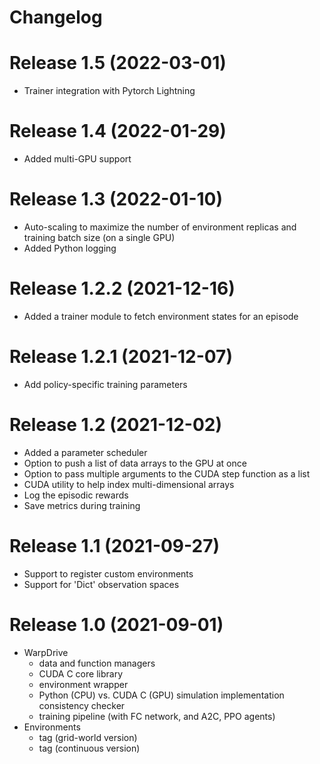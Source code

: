 # Changelog

# Release 1.5 (2022-03-01)
- Trainer integration with Pytorch Lightning

# Release 1.4 (2022-01-29)
- Added multi-GPU support 

# Release 1.3 (2022-01-10)
- Auto-scaling to maximize the number of environment replicas and training batch size (on a single GPU)
- Added Python logging

# Release 1.2.2 (2021-12-16)
- Added a trainer module to fetch environment states for an episode

# Release 1.2.1 (2021-12-07)
- Add policy-specific training parameters

# Release 1.2 (2021-12-02)
- Added a parameter scheduler
- Option to push a list of data arrays to the GPU at once
- Option to pass multiple arguments to the CUDA step function as a list
- CUDA utility to help index multi-dimensional arrays
- Log the episodic rewards
- Save metrics during training
 
# Release 1.1 (2021-09-27)
- Support to register custom environments
- Support for 'Dict' observation spaces

# Release 1.0 (2021-09-01)
- WarpDrive
  - data and function managers
  - CUDA C core library
  - environment wrapper
  - Python (CPU) vs. CUDA C (GPU) simulation implementation consistency checker
  - training pipeline (with FC network, and A2C, PPO agents)
- Environments
  - tag (grid-world version)
  - tag (continuous version)

